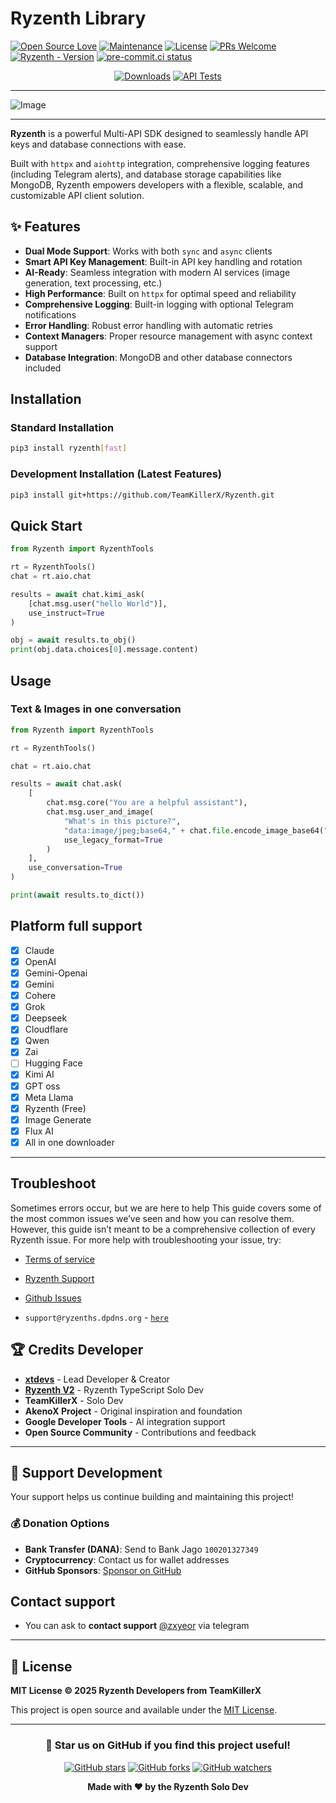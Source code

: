 # Ryzenth Library

[![Open Source Love](https://badges.frapsoft.com/os/v2/open-source.png?v=103)](https://github.com/TeamKillerX/Ryzenth)
[![Maintenance](https://img.shields.io/badge/Maintained%3F-Yes-green)](https://github.com/TeamKillerX/Ryzenth/graphs/commit-activity)
[![License](https://img.shields.io/badge/License-MIT-pink)](https://github.com/TeamKillerX/Ryzenth/blob/dev/LICENSE)
[![PRs Welcome](https://img.shields.io/badge/PRs-welcome-brightgreen.svg)](https://makeapullrequest.com)
[![Ryzenth - Version](https://img.shields.io/pypi/v/Ryzenth?style=round)](https://pypi.org/project/Ryzenth)
[![pre-commit.ci status](https://results.pre-commit.ci/badge/github/TeamKillerX/Ryzenth/dev.svg)](https://results.pre-commit.ci/latest/github/TeamKillerX/Ryzenth/dev)


<div align="center">
    <a href="https://pepy.tech/project/Ryzenth"><img src="https://static.pepy.tech/badge/Ryzenth" alt="Downloads"></a>
    <a href="https://github.com/TeamKillerX/Ryzenth/workflows/"><img src="https://github.com/TeamKillerX/Ryzenth/actions/workflows/async-tests.yml/badge.svg" alt="API Tests"/></a>
</div>

---

![Image](https://github.com/user-attachments/assets/ebb42582-4d5d-4f6a-8e8b-78d737810510)

---
**Ryzenth** is a powerful Multi-API SDK designed to seamlessly handle API keys and database connections with ease.

Built with `httpx` and `aiohttp` integration, comprehensive logging features (including Telegram alerts), and database storage capabilities like MongoDB, Ryzenth empowers developers with a flexible, scalable, and customizable API client solution.

## ✨ Features

- **Dual Mode Support**: Works with both `sync` and `async` clients
- **Smart API Key Management**: Built-in API key handling and rotation
- **AI-Ready**: Seamless integration with modern AI services (image generation, text processing, etc.)
- **High Performance**: Built on `httpx` for optimal speed and reliability
- **Comprehensive Logging**: Built-in logging with optional Telegram notifications
- **Error Handling**: Robust error handling with automatic retries
- **Context Managers**: Proper resource management with async context support
- **Database Integration**: MongoDB and other database connectors included

## Installation

### Standard Installation
```bash
pip3 install ryzenth[fast]
```

### Development Installation (Latest Features)
```bash
pip3 install git+https://github.com/TeamKillerX/Ryzenth.git
```

## Quick Start
```py
from Ryzenth import RyzenthTools

rt = RyzenthTools()
chat = rt.aio.chat

results = await chat.kimi_ask(
    [chat.msg.user("hello World")],
    use_instruct=True
)

obj = await results.to_obj()
print(obj.data.choices[0].message.content)
```
## Usage
### Text & Images in one conversation
```py
from Ryzenth import RyzenthTools

rt = RyzenthTools()

chat = rt.aio.chat

results = await chat.ask(
    [
        chat.msg.core("You are a helpful assistant"),
        chat.msg.user_and_image(
            "What's in this picture?",
            "data:image/jpeg;base64," + chat.file.encode_image_base64("examples/path/create.jpg"),
            use_legacy_format=True
        )
    ],
    use_conversation=True
)

print(await results.to_dict())
```

## Platform full support
- [x] Claude
- [x] OpenAI
- [x] Gemini-Openai
- [x] Gemini
- [x] Cohere
- [x] Grok
- [x] Deepseek
- [x] Cloudflare
- [x] Qwen
- [x] Zai
- [ ] Hugging Face
- [x] Kimi AI
- [x] GPT oss
- [x] Meta Llama
- [x] Ryzenth (Free)
- [x] Image Generate
- [x] Flux AI
- [x] All in one downloader

---

## Troubleshoot

Sometimes errors occur, but we are here to help This guide covers some of the most common issues we’ve seen and how you can resolve them. However, this guide isn’t meant to be a comprehensive collection of every Ryzenth issue. For more help with troubleshooting your issue, try:

- [Terms of service](https://ryzenths.dpdns.org/terms-policy)
- [Ryzenth Support](https://ryzenths.dpdns.org/contact)
- [Github Issues](https://github.com/TeamKillerX/Ryzenth/issues)

- `support@ryzenths.dpdns.org` - [`here`](https://github.com/TeamKillerX/Ryzenth?tab=readme-ov-file#contact-support)

## 🏆 Credits Developer
- **[xtdevs](https://t.me/xtdevs)** - Lead Developer & Creator
- **[Ryzenth V2](https://ryzenths.dpdns.org)** - Ryzenth TypeScript Solo Dev
- **TeamKillerX** - Solo Dev
- **AkenoX Project** - Original inspiration and foundation
- **Google Developer Tools** - AI integration support
- **Open Source Community** - Contributions and feedback
---

## 💖 Support Development

Your support helps us continue building and maintaining this project!

### 💰 Donation Options
- **Bank Transfer (DANA)**: Send to Bank Jago `100201327349`
- **Cryptocurrency**: Contact us for wallet addresses
- **GitHub Sponsors**: [Sponsor on GitHub](https://github.com/sponsors/TeamKillerX)

## Contact support
- You can ask to **contact support** [@zxyeor](https://t.me/zxyeor) via telegram
---

## 📄 License

**MIT License © 2025 Ryzenth Developers from TeamKillerX**

This project is open source and available under the [MIT License](https://github.com/TeamKillerX/Ryzenth/blob/dev/LICENSE).

---

<div align="center">

### 🌟 Star us on GitHub if you find this project useful!

[![GitHub stars](https://img.shields.io/github/stars/TeamKillerX/Ryzenth?style=social)](https://github.com/TeamKillerX/Ryzenth)
[![GitHub forks](https://img.shields.io/github/forks/TeamKillerX/Ryzenth?style=social)](https://github.com/TeamKillerX/Ryzenth/fork)
[![GitHub watchers](https://img.shields.io/github/watchers/TeamKillerX/Ryzenth?style=social)](https://github.com/TeamKillerX/Ryzenth)

**Made with ❤️ by the Ryzenth Solo Dev**

</div>
